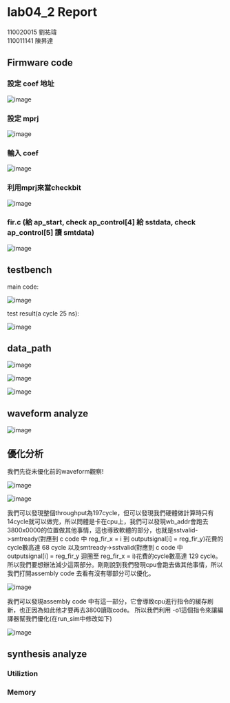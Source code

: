 # lab04_2 Report
110020015 劉祐瑋  
110011141 陳昇達
## Firmware code 

### 設定 coef 地址

![image](https://github.com/nthuyouwei/soclab/assets/145022311/cabdd905-ad9c-465f-8991-dc1c8013a2ee)

### 設定 mprj

![image](https://github.com/nthuyouwei/soclab/assets/145022311/a4c8561e-141a-4270-b72c-2c4b97082ee7)

### 輸入 coef

![image](https://github.com/nthuyouwei/soclab/assets/145022311/fef4d55f-ec59-4ae1-84e0-e06881ebe18d)

### 利用mprj來當checkbit

![image](https://github.com/nthuyouwei/soclab/assets/145022311/f02b8ac7-2c57-46d8-96cf-5818d76c7293)

### fir.c (給 ap_start, check ap_control[4] 給 sstdata, check ap_control[5] 讀 smtdata)
![image](https://github.com/nthuyouwei/soclab/assets/145022311/c990f772-234f-48ae-aca9-e0e4996da2a1)


## testbench
main code:

![image](https://github.com/nthuyouwei/soclab/assets/145022311/52023cf2-2174-45a4-a580-76a5bacb5db9)


test result(a cycle 25 ns):

![image](https://github.com/nthuyouwei/soclab/assets/145022311/ca326093-782e-4a07-b4b4-ee667c7b0236)






## data_path

![image](https://github.com/nthuyouwei/soclab/assets/145022311/66417210-0a2a-4f0a-9278-e3c7237a07b3)

![image](https://github.com/nthuyouwei/soclab/assets/145022311/1e66fb76-c47e-48c6-a696-ee5c13046b51)


![image](https://github.com/nthuyouwei/soclab/assets/145022311/fd481189-6664-4d16-98d5-2223ef59791d)


## waveform analyze

![image](https://github.com/nthuyouwei/soclab/assets/145022311/a3e4a32b-0197-497c-92fc-226c71c34d5d)

## 優化分析

我們先從未優化前的waveform觀察!

![image](https://github.com/nthuyouwei/soclab/assets/145022311/1eac1c40-3bcd-46e1-936a-1386342a25b0)

![image](https://github.com/nthuyouwei/soclab/assets/145022311/f4217a5e-2218-402c-b3f6-9edba409f2f2)

我們可以發現整個throughput為197cycle，但可以發現我們硬體做計算時只有14cycle就可以做完，所以問體是卡在cpu上，我們可以發現wb_addr會跑去3800x0000的位置做其他事情，這也導致軟體的部分，也就是sstvalid->smtready(對應到 c code 中 reg_fir_x = i 到 outputsignal[i] = reg_fir_y)花費的cycle數高達 68 cycle 以及smtready->sstvalid(對應到 c code 中 outputsignal[i] = reg_fir_y 迴圈至  reg_fir_x = i)花費的cycle數高達 129 cycle。所以我們要想辦法減少這兩部分。剛剛說到我們發現cpu會跑去做其他事情，所以我們打開assembly code 去看有沒有哪部分可以優化。

![image](https://github.com/nthuyouwei/soclab/assets/145022311/3007eb72-15bd-45be-a469-1ad4ca77ac90)

我們可以發現assembly code 中有這一部分，它會導致cpu進行指令的緩存刷新，也正因為如此他才要再去3800讀取code。 所以我們利用 -o1這個指令來讓編譯器幫我們優化(在run_sim中修改如下)

![image](https://github.com/nthuyouwei/soclab/assets/145022311/7a3e828a-d538-4fbe-a2a8-008192b6cb00)



## synthesis analyze

### Utiliztion

### Memory


